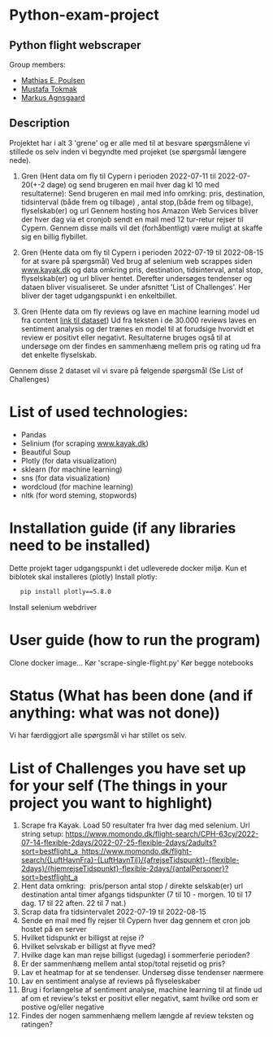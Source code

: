 # Python-exam-project
## Python flight webscraper 
Group members:
* [Mathias E. Poulsen](cph-mp557@cphbusiness.dk)
* [Mustafa Tokmak](cph-mt357@cphbusiness.dk)
* [Markus Agnsgaard](cph-ma587@cphbusiness.dk)

## Description
Projektet har i alt 3 'grene' og er alle med til at besvare spørgsmålene vi stillede os selv inden vi begyndte med projeket (se spørgsmål længere nede).

1. Gren (Hent data om fly til Cypern i perioden 2022-07-11 til 2022-07-20(+-2 dage) og send brugeren en mail hver dag kl 10 med resultaterne):
Send brugeren en mail med info omrking:
pris, destination, tidsinterval (både frem og tilbage) , antal stop,(både frem og tilbage), flyselskab(er) og url
Gennem hosting hos Amazon Web Services bliver der hver dag via et cronjob sendt en mail med 12 tur-retur rejser til Cypern. Gennem disse mails vil det (forhåbentligt) være muligt at skaffe sig en billig flybillet.

2. Gren (Hente data om fly til Cypern i perioden 2022-07-19 til 2022-08-15 for at svare på spørgsmål)
Ved brug af selenium web scrappes siden www.kayak.dk og data omkring pris, destination, tidsinterval, antal stop, flyselskab(er) og url bliver hentet. Derefter undersøges tendenser og dataen bliver visualiseret. Se under afsnittet 'List of Challenges'. Her bliver der taget udgangspunkt i en enkeltbillet.

3. Gren (Hente data om fly reviews og lave en machine learning model ud fra content [link til dataset](www.google.com))
Ud fra teksten i de 30.000 reviews laves en sentiment analysis og der trænes en model til at forudsige hvorvidt et review er positivt eller negativt. Resultaterne bruges også til at undersøge om der findes en sammenhæng mellem pris og rating ud fra det enkelte flyselskab.

Gennem disse 2 dataset vil vi svare på følgende spørgsmål (Se List of Challenges) 

# List of used technologies:
* Pandas
* Selinium (for scraping www.kayak.dk)
* Beautiful Soup
* Plotly (for data visualization)
* sklearn (for machine learning)
* sns (for data visualization)
* wordcloud (for machine learning)
* nltk (for word steming, stopwords)

# Installation guide (if any libraries need to be installed)
Dette projekt tager udgangspunkt i det udleverede docker miljø. Kun et biblotek skal installeres (plotly)
Install plotly:
```sh
   pip install plotly==5.8.0
   ```
Install selenium webdriver

# User guide (how to run the program)
Clone docker image...
Kør 'scrape-single-flight.py'
Kør begge notebooks
# Status (What has been done (and if anything: what was not done))
Vi har færdiggjort alle spørgsmål vi har stillet os selv.

# List of Challenges you have set up for your self (The things in your project you want to highlight)
1. Scrape fra Kayak. Load 50 resultater fra hver dag med selenium. Url string setup: https://www.momondo.dk/flight-search/CPH-63cy/2022-07-14-flexible-2days/2022-07-25-flexible-2days/2adults?sort=bestflight_a  https://www.momondo.dk/flight-search/{LuftHavnFra}-{LuftHavnTil}/{afrejseTidspunkt}-{flexible-2days}/{hjemrejseTidspunkt}-flexible-2days/{antalPersoner}?sort=bestflight_a
2. Hent data omkring:  pris/person antal stop / direkte selskab(er) url destination antal timer afgangs tidspunkter (7 til 10 - morgen. 10 til 17 dag. 17 til 22 aften. 22 til 7 nat.)
3. Scrap data fra tidsintervalet 2022-07-19 til 2022-08-15
4. Sende en mail med fly rejser til Cypern hver dag gennem et cron job hostet på en server
5. Hvilket tidspunkt er billigst at rejse i? 
6. Hvilket selvskab er billigst at flyve med? 
7. Hvilke dage kan man rejse billigst (ugedag) i sommerferie perioden? 
8. Er der sammenhæng mellem antal stop/total rejsetid og pris?
9. Lav et heatmap for at se tendenser. Undersøg disse tendenser nærmere 
10. Lav en sentiment analyse af reviews på flyseleskaber
11. Brug i forlængelse af sentiment analyse, machine learning til at finde ud af om et review's tekst er positivt eller negativt, samt hvilke ord som er postive og/eller negative
12. Findes der nogen sammenhæng mellem længde af review teksten og ratingen? 




